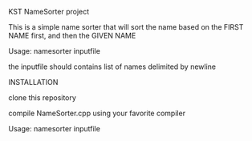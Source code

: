 KST NameSorter project

This is a simple name sorter that will sort the name based on the FIRST NAME first, and then the GIVEN NAME


Usage: namesorter inputfile

the inputfile should contains list of names delimited by newline


INSTALLATION

clone this repository

compile NameSorter.cpp using your favorite compiler

Usage: namesorter inputfile
